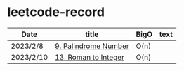 # leetcode-record

| Date   | title | BigO | text |
|--------|-------|------|------|
|2023/2/8|[9. Palindrome Number](https://github.com/LoisChen68/leetcode-record/blob/main/9.%20Palindrome%20Number.js)|O(n)| |
|2023/2/10|[13. Roman to Integer](https://github.com/LoisChen68/leetcode-record/blob/main/https://github.com/LoisChen68/leetcode-record/blob/main/13.%20Roman%20to%20Integer.js)|O(n)| |

